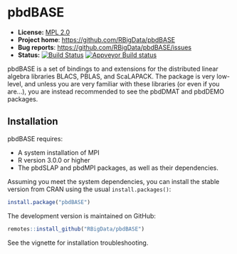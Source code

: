 # pbdBASE 

* **License:** [MPL 2.0](https://www.mozilla.org/MPL/2.0/)
* **Project home**: https://github.com/RBigData/pbdBASE
* **Bug reports**: https://github.com/RBigData/pbdBASE/issues
* **Status:** [![Build Status](https://travis-ci.org/snoweye/pbdBASE.png)](https://travis-ci.org/snoweye/pbdBASE) [![Appveyor Build status](https://ci.appveyor.com/api/projects/status/32r7s2skrgm9ubva?svg=true)](https://ci.appveyor.com/project/snoweye/pbdBASE)


pbdBASE is a set of bindings to and extensions for the distributed linear algebra libraries BLACS, PBLAS, and ScaLAPACK.  The package is very low-level, and unless you are very familiar with these libraries (or even if you are...), you are instead recommended to see the pbdDMAT and pbdDEMO packages.



## Installation

pbdBASE requires:

* A system installation of MPI
* R version 3.0.0 or higher
* The pbdSLAP and pbdMPI packages, as well as their dependencies.

Assuming you meet the system dependencies, you can install the stable version from CRAN using the usual `install.packages()`:

```r
install.package("pbdBASE")
```

The development version is maintained on GitHub:

```r
remotes::install_github("RBigData/pbdBASE")
```

See the vignette for installation troubleshooting.
